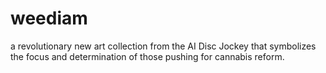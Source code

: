 # weediam
a revolutionary new art collection from the AI Disc Jockey that symbolizes the focus and determination of those pushing for cannabis reform.
